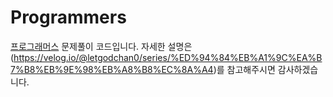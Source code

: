 # Programmers

[프로그래머스](https://programmers.co.kr/learn/challenges) 문제풀이 코드입니다.
자세한 설명은 (https://velog.io/@letgodchan0/series/%ED%94%84%EB%A1%9C%EA%B7%B8%EB%9E%98%EB%A8%B8%EC%8A%A4)를 참고해주시면 감사하겠습니다.
